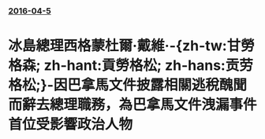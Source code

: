 ### [2016-04-5](/news/2016/04/5/index.md)

##### 
# 冰島總理西格蒙杜爾·戴維·-{zh-tw:甘勞格森; zh-hant:貢勞格松; zh-hans:贡劳格松;}-因巴拿馬文件披露相關逃稅醜聞而辭去總理職務，為巴拿馬文件洩漏事件首位受影響政治人物



